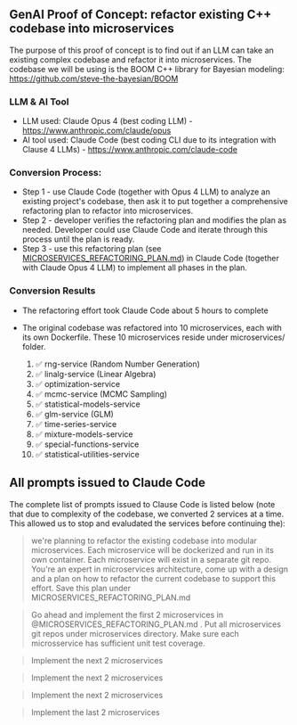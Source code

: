 ## GenAI Proof of Concept: refactor existing C++ codebase into microservices
The purpose of this proof of concept is to find out if an LLM can take an existing complex codebase and refactor it into microservices. The codebase we will be using is the BOOM C++ library for Bayesian modeling: https://github.com/steve-the-bayesian/BOOM

### LLM & AI Tool
* LLM used: Claude Opus 4 (best coding LLM) - https://www.anthropic.com/claude/opus
* AI tool used: Claude Code (best coding CLI due to its integration with Clause 4 LLMs) - https://www.anthropic.com/claude-code

### Conversion Process: 
* Step 1 - use Claude Code (together with Opus 4 LLM) to analyze an existing project's codebase, then ask it to put together a comprehensive refactoring plan to refactor into microservices.
* Step 2 - developer verifies the refactoring plan and modifies the plan as needed. Developer could use Claude Code and iterate through this process until the plan is ready.
* Step 3 - use this refactoring plan (see [MICROSERVICES_REFACTORING_PLAN.md](MICROSERVICES_REFACTORING_PLAN.md)) in Claude Code (together with Claude Opus 4 LLM) to implement all phases in the plan.

### Conversion Results
* The refactoring effort took Claude Code about 5 hours to complete
* The original codebase was refactored into 10 microservices, each with its own Dockerfile. These 10 microservices reside under microservices/ folder.

  1. ✅ rng-service (Random Number Generation)
  2. ✅ linalg-service (Linear Algebra)
  3. ✅ optimization-service
  4. ✅ mcmc-service (MCMC Sampling)
  5. ✅ statistical-models-service
  6. ✅ glm-service (GLM)
  7. ✅ time-series-service
  8. ✅ mixture-models-service
  9. ✅ special-functions-service
  10. ✅ statistical-utilities-service

## All prompts issued to Claude Code
The complete list of prompts issued to Clause Code is listed below (note that due to complexity of the codebase, we converted 2 services at a time. This allowed us to stop and evaludated the services before continuing the):

> we're planning to refactor the existing codebase into modular microservices. Each microservice will be dockerized and run in its own container. Each microservice will exist in a separate git repo. You're an expert in microservices architecture, come up with a design and a plan on how to refactor the current codebase to support this effort. Save this plan under MICROSERVICES_REFACTORING_PLAN.md

> Go ahead and implement the first 2 microservices in @MICROSERVICES_REFACTORING_PLAN.md . Put all microservices git repos under microservices directory. Make sure each microsservice has sufficient unit test coverage.

> Implement the next 2 microservices

> Implement the next 2 microservices

> Implement the next 2 microservices

> Implement the last 2 microservices
